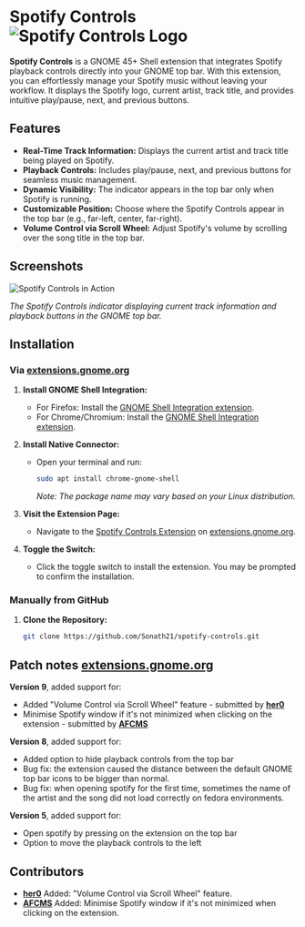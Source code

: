 # Spotify Controls ![Spotify Controls Logo](./icons/spotify.svg)

**Spotify Controls** is a GNOME 45+ Shell extension that integrates Spotify playback controls directly into your GNOME top bar. With this extension, you can effortlessly manage your Spotify music without leaving your workflow. It displays the Spotify logo, current artist, track title, and provides intuitive play/pause, next, and previous buttons.

## Features

- **Real-Time Track Information:** Displays the current artist and track title being played on Spotify.
- **Playback Controls:** Includes play/pause, next, and previous buttons for seamless music management.
- **Dynamic Visibility:** The indicator appears in the top bar only when Spotify is running.
- **Customizable Position:** Choose where the Spotify Controls appear in the top bar (e.g., far-left, center, far-right).
- **Volume Control via Scroll Wheel:** Adjust Spotify's volume by scrolling over the song title in the top bar.

## Screenshots

![Spotify Controls in Action](./screenshots/spotify-controls-demo.png)

*The Spotify Controls indicator displaying current track information and playback buttons in the GNOME top bar.*

## Installation

### Via [extensions.gnome.org](https://extensions.gnome.org/)

1. **Install GNOME Shell Integration:**
   - For Firefox: Install the [GNOME Shell Integration extension](https://addons.mozilla.org/firefox/addon/gnome-shell-integration/).
   - For Chrome/Chromium: Install the [GNOME Shell Integration extension](https://chrome.google.com/webstore/detail/gnome-shell-integration/gphhapmejobijbbhgpjhcjognlahblep).

2. **Install Native Connector:**
   - Open your terminal and run:
     ```bash
     sudo apt install chrome-gnome-shell
     ```
     *Note: The package name may vary based on your Linux distribution.*

3. **Visit the Extension Page:**
   - Navigate to the [Spotify Controls Extension](https://extensions.gnome.org/extension/7406/spotify-controls/) on [extensions.gnome.org](https://extensions.gnome.org/).

4. **Toggle the Switch:**
   - Click the toggle switch to install the extension. You may be prompted to confirm the installation.

### Manually from GitHub

1. **Clone the Repository:**
   ```bash
   git clone https://github.com/Sonath21/spotify-controls.git

## Patch notes [extensions.gnome.org](https://extensions.gnome.org/extension/7406/spotify-controls/)

**Version 9**, added support for:
- Added "Volume Control via Scroll Wheel" feature - submitted by **[her0](https://github.com/Her0-GitHub)** 
- Minimise Spotify window if it's not minimized when clicking on the extension - submitted by **[AFCMS](https://github.com/AFCMS)**

**Version 8**, added support for:
- Added option to hide playback controls from the top bar
- Bug fix: the extension caused the distance between the default GNOME top bar icons to be bigger than normal.
- Bug fix: when opening spotify for the first time, sometimes the name of the artist and the song did not load correctly on fedora environments.

**Version 5**, added support for: 
- Open spotify by pressing on the extension on the top bar
- Option to move the playback controls to the left

## Contributors
- **[her0](https://github.com/Her0-GitHub)** Added: "Volume Control via Scroll Wheel" feature.
- **[AFCMS](https://github.com/AFCMS)** Added: Minimise Spotify window if it's not minimized when clicking on the extension.
